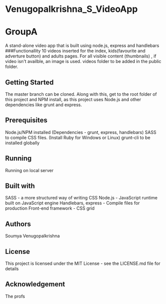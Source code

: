 # Venugopalkrishna_S_VideoApp
# GroupA

A stand-alone video app that is built using node.js, express and handlebars
###Functionallity 
10 videos inserted for the index, kids(favourite and adverture button) and adults pages.
For all visible content (thumbnails) , if video isn't availble, an image is used.
videos folder to be added in the public folder.

## Getting Started
The master branch can be cloned. Along with this, get to the root folder of this project and NPM install, as this project uses Node.js and other dependencies like grunt and express.

## Prerequisites
Node.js/NPM installed (Dependencies - grunt, express, handlebars)
SASS to compile CSS files. (Install Ruby for Windows or Linux)
grunt-cli to be installed globally

## Running
Running on local server

## Built with
SASS - a more structured way of writing CSS
Node.js -  JavaScript runtime built on JavaScript engine
Handlebars, express - Compile files for production
Front-end framework - CSS grid
## Authors
Soumya Venugopalkrishna

## License
This project is licensed under the MIT License - see the LICENSE.md file for details

## Acknowledgement
The profs
